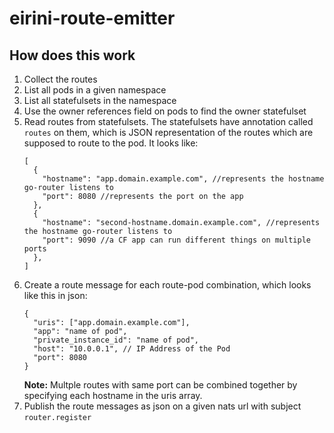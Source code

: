 # eirini-route-emitter

## How does this work

1. Collect the routes
  1. List all pods in a given namespace
  1. List all statefulsets in the namespace
  1. Use the owner references field on pods to find the owner statefulset
  1. Read routes from statefulsets. The statefulsets have annotation called `routes` on them, which is JSON representation of the routes which are supposed to route to the pod. It looks like:
     ```
     [
       {
         "hostname": "app.domain.example.com", //represents the hostname go-router listens to
         "port": 8080 //represents the port on the app
       },
       {
         "hostname": "second-hostname.domain.example.com", //represents the hostname go-router listens to
         "port": 9090 //a CF app can run different things on multiple ports
       },
     ]
     ```
   1. Create a route message for each route-pod combination, which looks like this in json:
      ```
      {
        "uris": ["app.domain.example.com"],
        "app": "name of pod",
        "private_instance_id": "name of pod",
        "host": "10.0.0.1", // IP Address of the Pod
        "port": 8080
      }
      ```
      **Note:** Multple routes with same port can be combined together by specifying each hostname in the uris array.
1. Publish the route messages as json on a given nats url with subject `router.register`
